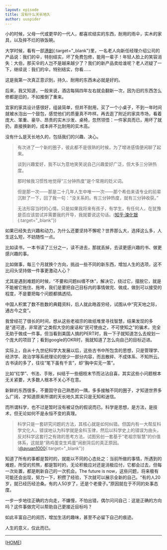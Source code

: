 ```yaml
---
layout: episode
title: 没有什么天长地久
author: uuspider
---
```

小的时候，父母一代或更早的一代人，都喜欢结实的东西，耐用的雨伞，实木的家具，以及摔不烂的铁饭碗。

大学时候，看有一部[港剧][ref01]{:target="_blank"}里，一名老人向新任经理介绍公司的产品说：我们的伞，特别结实，坏了免费包修，能用一辈子！年轻人脸上的笑容消失：大伯，那买伞的人岂不是越来越少了？我们的新产品卖给谁呢？老人迟疑了一下，继续说：我们的伞，特别结实，你看……

这是我第一次真正意识到，持久、耐用的东西未必就是好的。

后来，我又知道，一般来说，酒店每隔四年左右就会翻新一次，因为旧的东西怎么修都是旧的，不如推倒了重来。

宜家的家具设计感很好，组装简单，但并不耐用，买了一个小桌子，不到一年时间就被水泡出一个鼓包，感觉他们的质量真不咋样。再去逛了附近的家具市场，看着庞大、笨重、豪华、昂贵的实木沙发、桌椅，忽然领悟：一件家具而已，用坏了就扔，直接换新的，成本并不比耐用的实木高。

没有什么是天长地久的，包括我们的兴趣、决心。

>有次进了一个新的圈子，彼此都不是很熟的时候，为了增进感情便闲聊了起来。
>
>谈到兴趣爱好，我不以为意地笑笑说自己兴趣爱好广泛，但大多三分钟热度。
>
>那时候我习惯性地觉得“三分钟热度”是个常用的贬义词。
>
>但是那一次——那是二十几年人生中唯一一次——那个希伯来语专业的前辈沉默了一下，回了我一句：“没关系的。有三分钟热度，就有三分钟收获。”
>
>无法形容当时的心情。只是如果我将来有孩子，有学生，有任何人，在犹豫是否应该尝试并需要我的开导，我就要说这句话。([知乎·溴化银][ref02]{:target="_blank"})


如果已经失去兴趣和动力，为什么还要坚持不懈呢？世界那么大，选择这么多，人生这么短，不妨随性一点。

比如读书，一本书读了三分之一，读不进去，那就丢掉，去读更感兴趣的书、做更感兴趣的事。

比如做事，每三个月就换个方向，挑战一些不同的新东西，增加人生的选项，这不比闷头坚持做一件事更激动人心？

尤其是遇到难题的时候，“不要和问题纠缠不休”，解决它，绕过它，摆脱它，就是不能被它拖住、拖垮，我们是要把自己目标内的事情做完、做成，做到可以接受的程度，不是要把每个问题都搞透彻。

中国人积累了数不胜数的典籍资料，后人就此皓首穷经，试图从中“究天地之际，通古今之变”。

我曾经花了很长的时间，想从这些老祖宗的故纸堆里寻找智慧，结果发现的多是“道可道，非常道”之类假大空的废话和“民可使由之，不可使知之”的骗术，完全无助于做成一件事。但当看到美国人搞的PERT时，我一下子就知道怎么去规划一个庞大的项目了；看到google的OKR时，我就知道了怎么向自己的目标迈进。

实际上，自从十九世纪科学大发展以后，这些古书中所包含的思想，只是管理学、经济学、政治学等系统理论的很少一部分内容，而且散碎、不成体系、不知所云。古书读的多了，往往“笔下虽有千言”，却“胸中实无一策”。

比如“红学”、书法、手账，纠结于一些细枝末节而沾沾自喜，其实这些小问题根本无关紧要，大多数人根本不关心不在意。

新鲜的东西很多，不要固守自己熟悉的一隅，多多接触不同的圈子，才知道世界多么广阔，才知道原来所谓的天长地久其实只是无知和迷信。

而所谓科学，也不过是暂时没有被证伪的假说而已。科学是思想，是方法，是技术，但无论如何不是永恒不变的真理。

>科学只是一套研究问题的方法，其核心就是如何纠错。但国内有一大帮反科学文化人，错误地认为科学就是金科玉律，然后以科学史上的错误为由头，反对科学这套行之有效的思考方法，试图另创一套基于“老祖宗智慧”的价值体系，这就是“熟鸡蛋变生鸡蛋”闹剧背后的真正原因。([@ayuan1000][ref03]{:target="_blank"})

知道了所有的事都是暂时的，就能以不同的心态处之：当前所做的事情，所遇到的难题，所受的煎熬，都是暂时的，无论积极应对还是消极应付，它都会过去，但每一次处置，都是刷新自己的一次机会。The future is now，这些问题，将来极有可能还会出现，努力一下，积攒了经验，下次就可以展示全新的自己。“有的人20岁，就已经历经沧桑。有的人50岁了，还是个老傻子。”原因就在于不同的处事态度。

一步一步地往正确的方向走，不嫌慢，不怕出错，偶尔问问自己：这是正确的方向吗？这件事做完可以帮助自己更接近目标吗？

如此丰富自己的阅历，增加生活的趣味，甚至不必留下自己的痕迹。

人生的意义，仅此而已。


***

[[HOME][episode]]

[episode]:http://about.uuspider.com/2019/06/02/episodeindex.html

[ref01]:https://movie.douban.com/subject/3329893/

[ref02]:https://www.zhihu.com/question/50364335/answer/165361969

[ref03]:https://twitter.com/ayuan1000/status/1387208124839329792
